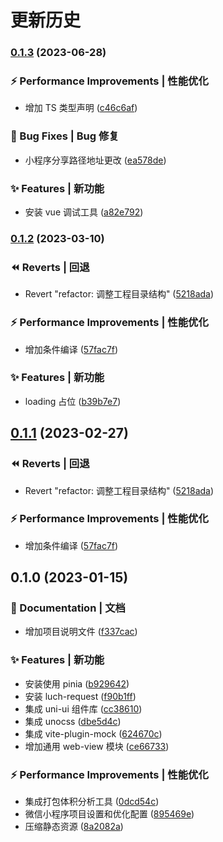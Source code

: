 # 更新历史

### [0.1.3](https://github.com/z-sq/uni-app-vite/compare/v0.1.2...v0.1.3) (2023-06-28)

### ⚡ Performance Improvements | 性能优化

- 增加 TS 类型声明 ([c46c6af](https://github.com/z-sq/uni-app-vite/commit/c46c6af98fafc27ee4fe00d0329365c14c0b7c7d))

### 🐛 Bug Fixes | Bug 修复

- 小程序分享路径地址更改 ([ea578de](https://github.com/z-sq/uni-app-vite/commit/ea578de9b53b1e35e10c43dec701e033cbc9e28b))

### ✨ Features | 新功能

- 安装 vue 调试工具 ([a82e792](https://github.com/z-sq/uni-app-vite/commit/a82e792f28838a15e7872661e21fa5df39ecc513))

### [0.1.2](https://github.com/zhang-shaoqiang/uni-app-vite/compare/v0.1.0...v0.1.2) (2023-03-10)

### ⏪ Reverts | 回退

- Revert "refactor: 调整工程目录结构" ([5218ada](https://github.com/zhang-shaoqiang/uni-app-vite/commit/5218adaeeda8129efb7a205d6619940d0dff4d33))

### ⚡ Performance Improvements | 性能优化

- 增加条件编译 ([57fac7f](https://github.com/zhang-shaoqiang/uni-app-vite/commit/57fac7f115dbb88951613eac33e44a5ec49dd90d))

### ✨ Features | 新功能

- loading 占位 ([b39b7e7](https://github.com/zhang-shaoqiang/uni-app-vite/commit/b39b7e71b32800872b72fcc634f20b1b4a929103))

## [0.1.1](https://github.com/zhang-shaoqiang/uni-app-vite/compare/v0.1.0...v0.1.1) (2023-02-27)

### ⏪ Reverts | 回退

- Revert "refactor: 调整工程目录结构" ([5218ada](https://github.com/zhang-shaoqiang/uni-app-vite/commit/5218adaeeda8129efb7a205d6619940d0dff4d33))

### ⚡ Performance Improvements | 性能优化

- 增加条件编译 ([57fac7f](https://github.com/zhang-shaoqiang/uni-app-vite/commit/57fac7f115dbb88951613eac33e44a5ec49dd90d))

## 0.1.0 (2023-01-15)

### 📝 Documentation | 文档

- 增加项目说明文件 ([f337cac](https://github.com/zhang-shaoqiang/uni-app-vite/commit/f337cac633f9bda7ea424e3dbb24496ebb38d03d))

### ✨ Features | 新功能

- 安装使用 pinia ([b929642](https://github.com/zhang-shaoqiang/uni-app-vite/commit/b929642f6c7671ca56bc232f50b0a5fd7fc61ef8))
- 安装 luch-request ([f90b1ff](https://github.com/zhang-shaoqiang/uni-app-vite/commit/f90b1ff932fdd14e4d9ce3524afce9055bd490ce))
- 集成 uni-ui 组件库 ([cc38610](https://github.com/zhang-shaoqiang/uni-app-vite/commit/cc386101eb54c9ff50d5fe9d3a3d9a051445c49f))
- 集成 unocss ([dbe5d4c](https://github.com/zhang-shaoqiang/uni-app-vite/commit/dbe5d4c5fa8c2ba95a492e88567c716b427fb420))
- 集成 vite-plugin-mock ([624670c](https://github.com/zhang-shaoqiang/uni-app-vite/commit/624670ccf7efe526a4622934af30efba2124aa36))
- 增加通用 web-view 模块 ([ce66733](https://github.com/zhang-shaoqiang/uni-app-vite/commit/ce66733aa3e81cd0ef1a8d9c00f7bef79edfa3f9))

### ⚡ Performance Improvements | 性能优化

- 集成打包体积分析工具 ([0dcd54c](https://github.com/zhang-shaoqiang/uni-app-vite/commit/0dcd54c3d929f30a9c5c656edf11e3f02e64a589))
- 微信小程序项目设置和优化配置 ([895469e](https://github.com/zhang-shaoqiang/uni-app-vite/commit/895469ee94d34980b346c08660357d6d1a06d59f))
- 压缩静态资源 ([8a2082a](https://github.com/zhang-shaoqiang/uni-app-vite/commit/8a2082a225ed96203e0815c132f32b091d814f36))
